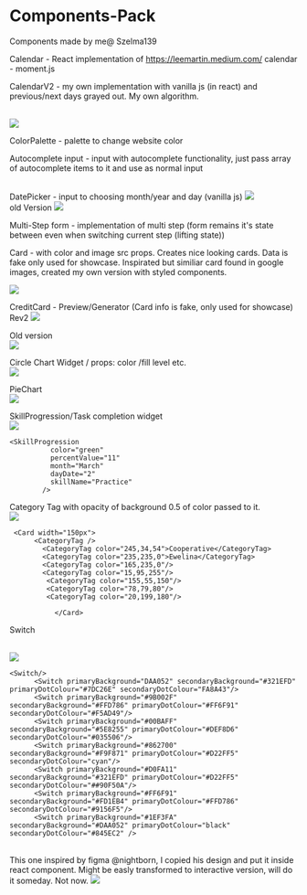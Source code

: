 # Components-Pack
Components made by me@ Szelma139

Calendar - React implementation of https://leemartin.medium.com/ calendar - moment.js


CalendarV2 - my own implementation with vanilla js (in react) and previous/next days grayed out. My own algorithm.

</br>
<img src="https://i.imgur.com/TlMiYA9.png" />


ColorPalette - palette to change website color

Autocomplete input - input with autocomplete functionality, just pass array of autocomplete items to it and use as normal input

</br>
DatePicker - input to choosing month/year and day (vanilla js)

<img src="https://i.imgur.com/yF1H2eB.png"/>
</br>
old Version
<img src="https://i.imgur.com/8wMshW2.gif"/>

Multi-Step form - implementation of multi step (form remains it's state between even when switching current step (lifting state))

Card - with color and image src props. Creates nice looking cards. Data is fake only used for showcase. Inspirated but similiar card found in google images, created my own version with styled components.
</br>

<img src="https://i.imgur.com/vZ2NQAq.png"/>


CreditCard - Preview/Generator (Card info is fake, only used for showcase)
</br>
Rev2 
<img src="https://i.imgur.com/RkXVwD4.gif" />
</br>


           
Old version
</br>
 <img src="https://i.imgur.com/CnjzLQ3.gif"/>


Circle Chart Widget / props: color /fill level etc.
</br>
 <img src="https://i.imgur.com/t67d6sI.gif"/>


PieChart
</br>
<img src="https://i.imgur.com/saH8Wfr.gif"/>



SkillProgression/Task completion widget
</br>
<img src="https://i.imgur.com/MHDtueK.gif" />

```
<SkillProgression
          color="green"
          percentValue="11"
          month="March"
          dayDate="2"
          skillName="Practice"
        />
```





Category Tag with opacity of background 0.5 of color passed to it.
</br>
<img src="https://i.imgur.com/l8MCUe0.png" />
```
 <Card width="150px">
      <CategoryTag />
        <CategoryTag color="245,34,54">Cooperative</CategoryTag>
        <CategoryTag color="235,235,0">Ewelina</CategoryTag>
        <CategoryTag color="165,235,0"/>       
        <CategoryTag color="15,95,255"/>       
         <CategoryTag color="155,55,150"/>    
         <CategoryTag color="78,79,80"/>    
         <CategoryTag color="20,199,180"/>  

           </Card>
```


Switch

</br>
<img src="https://i.imgur.com/0QSCnTa.gif" />

```
<Switch/>
      <Switch primaryBackground="DAA052" secondaryBackground="#321EFD" primaryDotColour="#7DC26E" secondaryDotColour="FA8A43"/>
      <Switch primaryBackground="#9B002F" secondaryBackground="#FFD786" primaryDotColour="#FF6F91" secondaryDotColour="#F5AD49"/>
      <Switch primaryBackground="#00BAFF" secondaryBackground="#5E8255" primaryDotColour="#DEF8D6" secondaryDotColour="#035506"/>
      <Switch primaryBackground="#862700" secondaryBackground="#F9F871" primaryDotColour="#D22FF5" secondaryDotColour="cyan"/>
      <Switch primaryBackground="#D0FA11" secondaryBackground="#321EFD" primaryDotColour="#D22FF5" secondaryDotColour="##90F50A"/>
      <Switch primaryBackground="#FF6F91" secondaryBackground="#FD1EB4" primaryDotColour="#FFD786" secondaryDotColour="#9156F5"/>
      <Switch primaryBackground="#1EF3FA" secondaryBackground="#DAA052" primaryDotColour="black" secondaryDotColour="#845EC2" />
```


</br>
This one inspired by figma @nightborn, I copied his design and put it inside react component. Might be easly transformed to interactive version, will do it someday. Not now.
<img src="https://i.imgur.com/j1UCRbU.png" />


